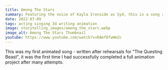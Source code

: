 ```yaml
---
title: Among The Stars
summary: Featuring the voice of Kayla Ironside as Syd, this is a song about taking the next big step.
date: 2022-07-09
tags: acting singing 3d writing animation
image: storytelling_images/among_the_stars.webp
image_alt: Among The Stars Thumbnail
youtube: https://www.youtube.com/watch?v=RAmf8fwHmZc
---
```


This was my first animated song - written after rehearsals for "The Questing Beast", it was the first time I had successfully completed a full animation project after many attempts.